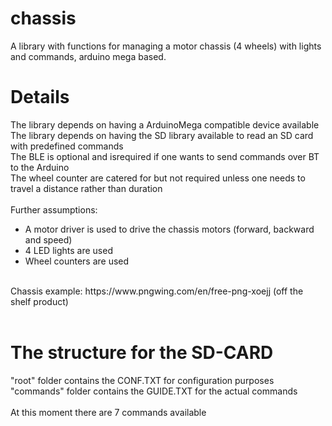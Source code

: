 # chassis
A library with functions for managing a motor chassis (4 wheels) with lights and commands, arduino mega based.<br>

# Details

The library depends on having a ArduinoMega compatible device available<br>
The library depends on having the SD library available to read an SD card with predefined commands<br>
The BLE is optional and isrequired if one wants to send commands over BT to the Arduino<br>
The wheel counter are catered for but not required unless one needs to travel a distance rather than duration<br>
<br>
Further assumptions:<br>
  - A motor driver is used to drive the chassis motors (forward, backward and speed)<br>
  - 4 LED lights are used<br>
  - Wheel counters are used<br>
<br>
Chassis example:
https://www.pngwing.com/en/free-png-xoejj (off the shelf product) <br>
<br>

# The structure for the SD-CARD

"root" folder contains the CONF.TXT for configuration purposes<br>
"commands" folder contains the GUIDE.TXT for the actual commands<br>
<br> 
 At this moment there are 7 commands available
